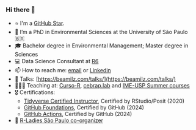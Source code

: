 ### Hi there 👋

- ⭐ I'm a [GitHub Star](https://stars.github.com/profiles/beatrizmilz/).
- 🌱 I’m a PhD in Environmental Sciences at the University of São Paulo 🇧🇷
- 🎓 Bachelor degree in Environmental Management; Master degree in Sciences
- 💻 Data Science Consultant at [R6](https://curso-r.com/)
- 📫 How to reach me: [email](mailto:milz.bea@gmail.com) or [Linkedin](https://www.linkedin.com/in/beatrizmilz/)
- 📔 Talks: [https://beamilz.com/talks/](https://beamilz.com/talks/)
- 👩🏼‍🏫 Teaching at: [Curso-R](https://curso-r.com/), [cebrap.lab](https://cebrap.org.br/cebrap-lab/) and [IME-USP Summer courses](https://www.ime.usp.br/verao/index.php)
- 🎖️ Certifications:
   - [Tidyverse Certified Instructor](https://education.rstudio.com/trainers/people/milz+beatriz/), Certified by RStudio/Posit (2020)
   - [GitHub Foundations](https://www.credly.com/badges/5a261c3e-265c-41f2-9b22-6bbe3370b105), Certified by GitHub (2024)
   - [GitHub Actions](https://www.credly.com/badges/1fa1705c-e86b-4734-879c-0f96de38be73), Certified by GitHub (2024) 
- 💜 [R-Ladies São Paulo co-organizer](https://github.com/R-Ladies-Sao-Paulo)
